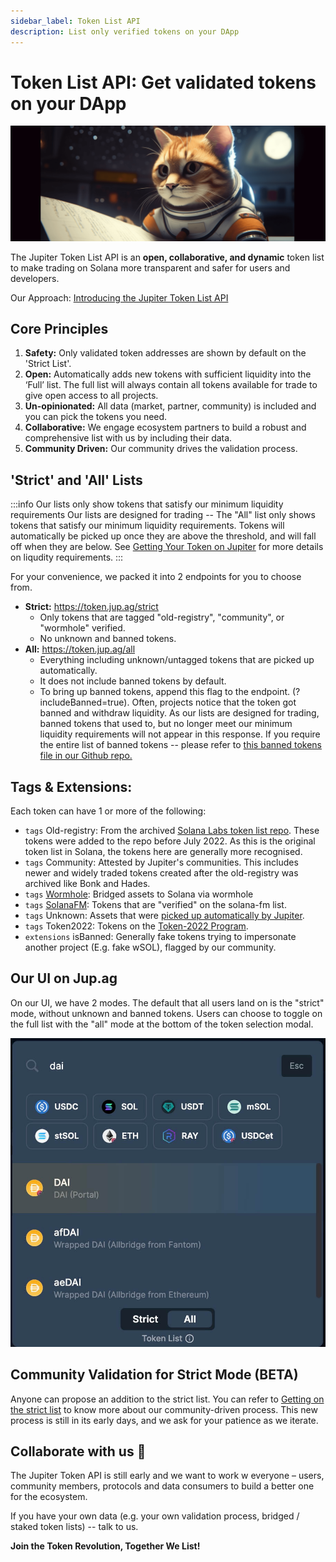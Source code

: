 ```yaml
---
sidebar_label: Token List API
description: List only verified tokens on your DApp
---
```

# Token List API: Get validated tokens on your DApp
![cat_list](./cat_list.png)

The Jupiter Token List API is an **open, collaborative, and dynamic** token list to make trading on Solana more transparent and safer for users and developers.

Our Approach: [Introducing the Jupiter Token List API](/blog/jupiter-token-list-api)

## Core Principles

1. **Safety:** Only validated token addresses are shown by default on the 'Strict List'.
2. **Open:** Automatically adds new tokens with sufficient liquidity into the ‘Full’ list. The full list will always contain all tokens available for trade to give open access to all projects.
3. **Un-opinionated:** All data (market, partner, community) is included and you can pick the tokens you need.
4. **Collaborative:** We engage ecosystem partners to build a robust and comprehensive list with us by including their data.
5. **Community Driven:** Our community drives the validation process.

## 'Strict' and 'All' Lists

:::info Our lists only show tokens that satisfy our minimum liquidity requirements
Our lists are designed for trading -- The "All" list only shows tokens that satisfy our minimum liquidity requirements. Tokens will automatically be picked up once they are above the threshold, and will fall off when they are below. See [Getting Your Token on Jupiter](/docs/get-your-token-onto-jup) for more details on liqudity requirements.
:::

For your convenience, we packed it into 2 endpoints for you to choose from.

- **Strict:** https://token.jup.ag/strict
    - Only tokens that are tagged "old-registry", "community", or "wormhole" verified.
    - No unknown and banned tokens.
- **All:** https://token.jup.ag/all
    - Everything including unknown/untagged tokens that are picked up automatically.
    - It does not include banned tokens by default. 
    - To bring up banned tokens, append this flag to the endpoint. (?includeBanned=true). Often, projects notice that the token got banned and withdraw liquidity. As our lists are designed for trading, banned tokens that used to, but no longer meet our minimum liquidity requirements will not appear in this response. If you require the entire list of banned tokens -- please refer to [this banned tokens file in our Github repo.](https://github.com/jup-ag/token-list/blob/main/banned-tokens.csv)


## Tags & Extensions:

Each token can have 1 or more of the following:

- `tags` Old-registry: From the archived [Solana Labs token list repo](https://github.com/solana-labs/token-list). These tokens were added to the repo before July 2022. As this is the original token list in Solana, the tokens here are generally more recognised.
- `tags` Community: Attested by Jupiter's communities. This includes newer and widely traded tokens created after the old-registry was archived like Bonk and Hades.
- `tags` [Wormhole](https://github.com/wormhole-foundation/wormhole-token-list/blob/main/content/dest_solana.md): Bridged assets to Solana via wormhole
- `tags` [SolanaFM](https://docs.solana.fm/api-reference/tokens): Tokens that are "verified" on the solana-fm list.
- `tags` Unknown: Assets that were [picked up automatically by Jupiter](/docs/get-your-token-onto-jup).
- `tags` Token2022: Tokens on the [Token-2022 Program](https://spl.solana.com/token-2022).
- `extensions` isBanned: Generally fake tokens trying to impersonate another project (E.g. fake wSOL), flagged by our community.

## Our UI on Jup.ag

On our UI, we have 2 modes. The default that all users land on is the "strict" mode, without unknown and banned tokens. Users can choose to toggle on the full list with the "all" mode at the bottom of the token selection modal.

![token list](token-list.jpg)

## Community Validation for Strict Mode (BETA)

Anyone can propose an addition to the strict list. You can refer to [Getting on the strict list](/docs/get-your-token-onto-jup#getting-on-the-strict-list) to know more about our community-driven process. This new process is still in its early days, and we ask for your patience as we iterate.


## Collaborate with us 🤝 

The Jupiter Token API is still early and we want to work w everyone – users, community members, protocols and data consumers to build a better one for the ecosystem.

If you have your own data (e.g. your own validation process, bridged / staked token lists) -- talk to us.

**Join the Token Revolution, Together We List!**
